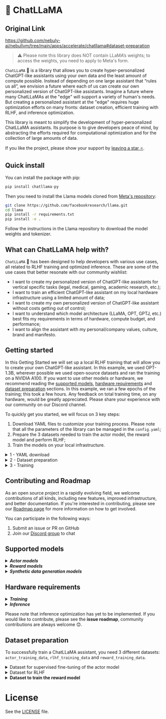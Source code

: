 # **🦙 ChatLLaMA**

## Original Link

https://github.com/nebuly-ai/nebullvm/tree/main/apps/accelerate/chatllama#dataset-preparation


> ⚠️ Please note this library does NOT contain LLaMA’s weights; to access the weights, you need to apply to Meta's form.

`ChatLLaMA` 🦙 is a library that allows you to create hyper-personalized ChatGPT-like assistants using your own data and the least amount of compute possible. Instead of depending on one large assistant that “rules us all”, we envision a future where each of us can create our own personalized version of ChatGPT-like assistants. Imagine a future where many ChatLLaMAs at the "edge" will support a variety of human's needs. But creating a personalized assistant at the "edge" requires huge optimization efforts on many fronts: dataset creation, efficient training with RLHF, and inference optimization.

This library is meant to simplify the development of hyper-personalized ChatLLaMA assistants. Its purpose is to give developers peace of mind, by abstracting the efforts required for computational optimization and for the collection of large amounts of data.

If you like the project, please show your support by [leaving a star ⭐](https://github.com/nebuly-ai/nebullvm/stargazers).

## Quick install

You can install the package with pip:

```bash
pip install chatllama-py
```

Then you need to install the Llama models cloned from [Meta&#39;s repository](https://github.com/facebookresearch/llama):

```bash
git clone https://github.com/facebookresearch/llama.git
cd llama
pip install -r requirements.txt
pip install -e .
```

Follow the instructions in the Llama repository to download the model weights and tokenizer.

## What can ChatLLaMA help with?

`ChatLLaMA` 🦙 has been designed to help developers with various use cases, all related to RLHF training and optimized inference. These are some of the use cases that better resonate with our community wishlist:

- I want to create my personalized version of ChatGPT-like assistants for vertical specific tasks (legal, medical, gaming, academic research, etc.);
- I want to train an efficient ChatGPT-like assistant on my local hardware infrastructure using a limited amount of data;
- I want to create my own personalized version of ChatGPT-like assistant without costs getting out of control;
- I want to understand which model architecture (LLaMA, OPT, GPTJ, etc.) best fits my requirements in terms of hardware, compute budget, and performance;
- I want to align the assistant with my personal/company values, culture, brand and manifesto.

## Getting started

In this Getting Started we will set up a local RLHF training that will allow you to create your own ChatGPT-like assistant. In this example, we used OPT-1.3B, wherever possible we used open-source datasets and ran the training on a NVIDIA A100. If you want to use other models or hardware, we recommend reading the [supported models](#supported-models), [hardware requirements](#hardware-requirements) and [dataset preparation](#dataset-preparation) sections. In this example, we ran a few epochs of the training; this took a few hours. Any feedback on total training time, on any hardware, would be greatly appreciated. Please share your experience with our community on our Discord channel.

To quickly get you started, we will focus on 3 key steps:

1. Download YAML files to customize your training process. Please note that all the parameters of the library can be managed in the `config.yaml`;
2. Prepare the 3 datasets needed to train the actor model, the reward model and perform RLHF;
3. Train the models on your local infrastructure.

<details>
<summary>1 - YAML download </summary>
First, let’s get the artifacts for running ChatLLaMA. The artifacts contain:

- `config.yaml`: config file for model and data set. This allows you to 1) select the model you prefer (LLaMA, OPT, BLOOM, etc) 2) change all the hyperparameters of the training process;
- `ds_config.json`: config file to define DeepSpeed training parameters;
- `templates.json`: synthetic data generation templates that can be used to personalize the creation of the dataset. The templates are used for feeding LLMs during the data generation. Note that the `templates.json` file contains a dictionary having as *keys* the training steps (`actor`, `reward`, `rlhf`) and as *values* a string containing the personalization requests of the user. For more details see the [dataset preparation](#dataset-preparation) section;
- [`main.py`](http://main.py): file to train the model.

```bash
wget -O artifacts.zip https://nbllabartifacts.blob.core.windows.net/chatllama/artifacts.zip\?sp\=r\&st\=2023-03-08T14:53:24Z\&se\=2100-03-08T22:53:24Z\&spr\=https\&sv\=2021-06-08\&sr\=b\&sig\=jqr%2B2ZkR0SW9RjV0pDOdQ%2BDulLXLjbZ36vmNd4XxxyQ%3D
unzip artifacts.zip 
```

Once you have run the command above, you will find the all artificats in the `artifacts/` directory. Now you can move on to the next section regarding the dataset preparation.

</details>

<details>
<summary> 2 - Dataset preparation </summary>

Before training the model, we need to prepare 3 datasets:

- `actor_training_data`: this is the JSON dataset used in the supervised fine-tuning. It consists of examples of unlabelled conversations, e.g. collection of prompts and responses;
- `rlhf_training_data`: this is the JSON dataset used for RLHF training. It consists of a collection of possible input user prompts;
- `reward_training_data`: this is the JSON dataset used to train the reward model. It consists of responses with associated scores.

In this example, we are using only publicly available dataset and synthetic generation; if you want to use your own data instead, please see the [Dataset preparation](#dataset-preparation) section.

First, let’s download the `actor_training_data` and the `rlhf_training_data`:

```bash
python artifacts/download_dataset.py SHP --path ./datasets --number_of_samples 200
```

Finally, let’s create the `reward_training_data` using `davinci-003` for synthetic data generation.

```bash
export OPENAI_API_KEY=YOUR_API_KEY
python artifacts/generate_rewards.py ./datasets/reward_training_data.json
```

⚠️ Creating the `reward_training_data` with `davinci-003` is not free, i.e. it costs a few $$. If you prefer avoiding external paid APIs, we suggest using HuggingFace’s models (e.g. flan_t5_xl) as described in more detail in the [Supported models](#supported-models) section.

At this point, we have successfully created the 3 datasets. We can therefore move on to the final section and start the training.

</details>

<details>
<summary> 3 - Training </summary>

You can train the 3 models in separate steps:

- Train the Reward Model

  ```bash
  python artifacts/main.py artifacts/config/config.yaml --type REWARD
  ```
- Pre-Train the Actor Model

  ```bash
  python artifacts/main.py artifacts/config/config.yaml --type ACTOR
  ```
- Training the Actor with reinforcement learning.

  ```bash
  python artifacts/main.py artifacts/config/config.yaml --type RL
  ```

or, equivantly, the 3 trainings can also be pipelined using the flag ALL.

```bash
python artifacts/main.py artifacts/config/config.yaml --type ALL
```

Note that the path to the datasets and the training hyper-parameters of the training process are specified in the `config.yaml` file.

</details>

## Contributing and Roadmap

As an open source project in a rapidly evolving field, we welcome contributions of all kinds, including new features, improved infrastructure, and better documentation. If you're interested in contributing, please see our [Roadmap page](https://github.com/users/nebuly-ai/projects/1/views/1) for more information on how to get involved.

You can participate in the following ways:

1. Submit an issue or PR on GitHub
2. Join our [Discord group](https://discord.gg/77d5kGSa8e) to chat

## Supported models

<details><summary><b><i> Actor models </i></b></summary>

We support models that can be run efficiently with a limited amount of compute, such as LLaMA and 🤗 transformers. These are the models with less than 20B parameters currently supported :

- LLaMA: 7B and 13B, please note this library does NOT contain LLaMA’s weights; to access the weights, you need to apply to Meta's [form](https://forms.gle/jk851eBVbX1m5TAv5).
- GPTJ: 6B
- GPTNeoX: 1.3B, 20B
- **(⚠️WIP)** Flan-T5: 80M, 259M, 780M, 3B, 11B
- OPT: 125M, 359M, 1.3B, 2.7B, 6.7B, 13B
- BLOOM: 560M, 1.1B, 1.7B, 3B, 7.1B
- BLOOMZ: 560M, 1.1B, 1.7B, 3B, 7.1B
- Galactica: 125M, 1.3B, 6.7B

</details>

<details><summary><b><i> Reward models </i></b></summary>

We suggest using models under 6B from 🤗 transformers:

- GPT2: 124M, 355M, 774M, 1.5B
- OPT: 125M, 359M, 1.3B, 2.7B
- GPTJ: 6B
- BLOOMZ: 560M, 1.1B, 1.7B, 3B
- **(⚠️WIP)** OpenAssistant [pre-trained reward models](https://huggingface.co/OpenAssistant/reward-model-deberta-v3-large-v2)

</details>

<details>
<summary><b><i> Synthetic data generation models </i></b></summary>

We support both APIs from OpenAI and  🤗 transformers:

- OpenAI: da-vinci-003, gpt-3.5-turbo **(⚠️WIP)**
- HuggingFace: Flan-T5 (3B and 11B)

If you need support for different models, please open an issue and we will get to work.

</details>

## Hardware requirements

<details><summary><b><i> Training </i></b></summary>

Larger actor models require more powerful hardware. Here is a rough hardware recommendation table, suggesting the right type of hardware for different actor model sizes:

- 125M to 1.3B → 1x Nvidia 3090/4090
- 1.3B to 3B → 1x Nvidia A100 (80Gb)
- 3B with DeepSpeed CPU off-loading → 1x Nvidia 3090/4090
- 3B to 7B with DeepSpeed ZeRO → 4x Nvidia T4
- 3B to 13B → 4x Nvidia A100 (80Gb)
- 13B to 20B with DeepSpeed ZeRO → 4x Nvidia A100 (80Gb)
- 13B to 20B → 8x Nvidia A100 (80Gb)

</details>

<details><summary><b><i> Inference </i></b></summary>

**(⚠️WIP)** When it comes to inference optimization, ChatLLaMA will support the following optimization techniques:

- [ ] DeepSpeed ZeRO
- [ ] FlexGen
- [ ] HF Accelerate
- [ ] PyTorch Vanilla

</details>

Please note that inference optimization has yet to be implemented. If you would like to contribute, please see the **issue roadmap**, community contributions are always welcome 😊.

## Dataset preparation

To successfully train a ChatLLaMA assistant, you need 3 different datasets: `actor_training_data`, `rlhf_training_data` and `reward_training_data`.

<details>
<summary> Dataset for supervised fine-tuning of the actor model </summary>

The `actor_training_data` is a collection of prompts with the associated responses as highlighted below:

```json
[
  {
      "user_input": "here the input of the user",
      "completion": "here the model completion"
  }
]
```

ChatLLaMA supports 4 different options to prepare the `actor_training_data`:

* <details><summary> Use 100% synthetic data </summary>

  The dataset can be synthetically generated by running the following command:

  ```bash
  python artifacts/generate_actor_dataset.py
  ```

  ⚠️ Note that this command will require a subscription to OpenAI. Generating the full dataset with `davinci-003` could cost approximately ~200$.

  Alternatively, you can generate the dataset for free using 🤗 tranformers as described in the section [Supported models](#supported-models).

  </details>
* <details><summary> Use one of the open source datasets with assistant interactions </summary>

  Currently, we support:

  - [Anthropic HH RLHF](https://huggingface.co/datasets/Anthropic/hh-rlhf): this dataset consists of structured question/answer pairs with an LLM chatbot that includes selected and rejected answers;
  - [Stanford Human Preferences Dataset (SHP)](https://huggingface.co/datasets/stanfordnlp/SHP): this dataset is curated from selected "ask" subreddits, and includes questions that span a wide range of question/answer pairs based on the most upvoted responses. Please note that, unlike HH RLHF, this dataset is not intended to reduce harassment by selecting the ideal chatbot response, but instead weights the most helpful human responses.

  The datasets can be downloaded running the following command:

  ```bash
  python artifacts/download_dataset.py <dataset_name> --path <path_to_folder_for_download> --number_of_samples <N>
  ```

  Where:

  - `<dataset_name>` could be "SHP" or "ARLHF" for the StanfordNLP/SHP dataset or ARLHF for the Anthropic/hh-rlhf dataset respectively;
  - `<path_to_folder_for_download>` is the folder path to where the datasets are going to be created;
  - `<N>` is the number of samples of which the reward_dataset.json is composed.

  </details>
* <details><summary> Use 100% personalized dataset </summary>

  The user provides his own personalized full dataset. Datasets must be JSON files with the following format:

  ```
  [
      {
          "user_input": "here the input of the user",
          "completion": "here the model completion"
      }
  ]
  ```

  Where the list contains multiple dictionaries, and each dictionary corresponds to a data sample. We suggest using more than 1000 data samples to run the actor training.

  </details>
* <details><summary> (⚠️WIP) Create the full dataset augmenting few custom data samples </summary>

  The dataset can be generated synthetically from a few prompt+response examples provided by the user (few =>10).

  </details>

</details>

<details>
<summary> Dataset for RLHF </summary>

The dataset for RLHF consists just of prompt examples:

```json
[
    {
        "user_input": "here the example of user input"
    }
]
```

It can be provided in 2 different ways:

* <details><summary> Few examples provided by the user and dataset synthetically expanded using LLM </summary>

  You need to add the key `rlhf` to the `templates.json` file with the information about the task you want to perform and extra context needed by the LLM for the generation. Here is an example of template:

  ```json
  {
    "rlhf": "Here is the template for the generating RLHF prompts. The task we want to perform is ..."
  }
  ```

  *Note that all templates must be saved in a single JSON file named `templates.json`*

  </details>
* <details><summary> The user provides the full dataset with possible interactions with the model </summary>

  The dataset needs to contain more than 1000 prompt examples:

  ```json
  [
      {
          "user_input": "here the example of user input"
      }
  ]
  ```

  The file must be named `rlhf_training_data.json`.

  </details>

</details>
<details>
<summary><b> Dataset to train the reward model </b></summary>

The `reward_training_data` is a collection of i) prompts, ii) completion and iii) score of the completion assigned accordingly to the user feedback (the Human Feedback in RLHF).

```json
[{
	"user_input": "...",
	"completion": "...",
	"score": 1
},
	...
]
```

We support 3 different options to prepare the `reward_training_data`:

- Fully Synthetic Score Generation

  In this case the reward dataset can be synthetically scored using a LLM as Human Feedback. We recommend the `reward_training_data` having at least 100 data samples.

  ```json
  [{
  	"user_input": "...",
  	"completion": "...",
  	"score": None
  },
  	...
  ]
  ```

  A LLM model is used to assign the score to each entry.

  The LLM needs a prompt template containing all the instructions to evaluate the generated text. To do this, you should add the key `reward` to the `templates.json` file. Here is an example:

  ```json
  {
  	"reward": "Here is the template for the reward model. The rules are:\n\n1.Rule 1\n\n2. Rule 2"
  }
  ```

  If no template is provided the default one is used. You can find the default template in `artifacts/generate_rewards.py`. Note that all templates must be saved in a single JSON file named `templates.json`.

  Once you have the unlabelled dataset, you can generate the scores by running the following command:

  ```bash
  python artifacts/generate_rewards.py <dataset_path> --model <model_to_use> --temperature <t> --max_tokens <n> --reward_template <path_to_file.json>
  ```

  Where:

  - `<dataset_path>` path to the reward dataset to be scored;
  - `<model_to_use>` model to use for the reward. Default and suggested text-davinci-003 (More to come);
  - `<temperature>` temperature used to score the model; temperature=0.1;
  - `<max_tokens>` max_tokens of the generation;
  - `<reward_template>` is the path to the `templates.json` file containing the template to be used for generating the reward. If no path is provided, the default template will be used.
- The user provides their personalized full dataset

  Datasets must be JSON files in the following format:

  ```json
  [
      {
          "user_input": "here type the user input",
          "completion": "here type the completion",
          "score": 4.0
      },
      {
          "user_input": "here type the user input",
          "completion": "random garbage",
          "score": 0.0
      }
  ]
  ```

  Note that at least 100 data samples are required in this case. The file must be named `reward_training_data.json`
- **(⚠️WIP)** Few examples provided by the user and dataset synthetically expanded using LLM

</details>

# License

See the [LICENSE](https://github.com/nebuly-ai/nebullvm/blob/main/apps/accelerate/chatllama/LICENSE) file.
